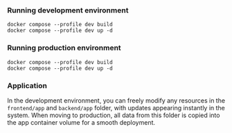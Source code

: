 ### Running development environment
`docker compose --profile dev build`   
`docker compose --profile dev up -d`

### Running production environment
`docker compose --profile dev build`   
`docker compose --profile dev up -d`

### Application
In the development environment, you can freely modify any resources in the `frontend/app` and `backend/app` folder, with updates appearing instantly in the system.
When moving to production, all data from this folder is copied into the app container volume for a smooth deployment.
